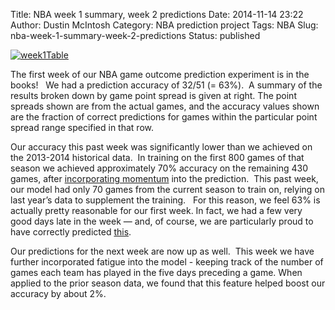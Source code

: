Title: NBA week 1 summary, week 2 predictions
Date: 2014-11-14 23:22
Author: Dustin McIntosh
Category: NBA prediction project
Tags: NBA
Slug: nba-week-1-summary-week-2-predictions
Status: published

[![week1Table]({static}/wp-content/uploads/2014/11/week1Table.png)]({static}/wp-content/uploads/2014/11/week1Table.png)

The first week of our NBA game outcome prediction experiment is in the books!   We had a prediction accuracy of 32/51 (= 63%).  A summary of the results broken down by game point spread is given at right. The point spreads shown are from the actual games, and the accuracy values shown are the fraction of correct predictions for games within the particular point spread range specified in that row. 

Our accuracy this past week was significantly lower than we achieved on the 2013-2014 historical data.  In training on the first 800 games of that season we achieved approximately 70% accuracy on the remaining 430 games, after [incorporating momentum](http://efavdb.github.io/nba-weekly-predictions-up) into the prediction.  This past week, our model had only 70 games from the current season to train on, relying on last year’s data to supplement the training.   For this reason, we feel 63% is actually pretty reasonable for our first week. In fact, we had a few very good days late in the week — and, of course, we are particularly proud to have correctly predicted [this](http://gfycat.com/ScaredConsciousGoldfinch).  

Our predictions for the next week are now up as well.  This week we have further incorporated fatigue into the model - keeping track of the number of games each team has played in the five days preceding a game. When applied to the prior season data, we found that this feature helped boost our accuracy by about 2%.
